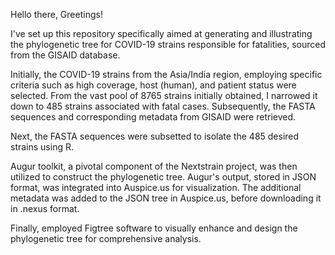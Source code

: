 Hello there, Greetings!

I've set up this repository specifically aimed at generating and illustrating the phylogenetic tree for COVID-19 strains responsible for fatalities, sourced from the GISAID database.

Initially, the COVID-19 strains from the Asia/India region, employing specific criteria such as high coverage, host (human), and patient status were selected. From the vast pool of 8765 strains initially obtained, I narrowed it down to 485 strains associated with fatal cases. Subsequently, the FASTA sequences and corresponding metadata from GISAID were retrieved.

Next, the FASTA sequences were subsetted to isolate the 485 desired strains using R.

Augur toolkit, a pivotal component of the Nextstrain project, was then utilized to construct the phylogenetic tree. Augur's output, stored in JSON format, was integrated into Auspice.us for visualization. The additional metadata was added to the JSON tree in Auspice.us, before downloading it in .nexus format.

Finally, employed Figtree software to visually enhance and design the phylogenetic tree for comprehensive analysis.
